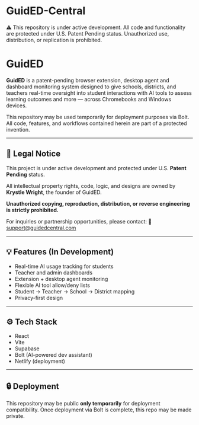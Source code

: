# GuidED-Central

⚠️ This repository is under active development. All code and functionality are protected under U.S. Patent Pending status. Unauthorized use, distribution, or replication is prohibited.

# GuidED

**GuidED** is a patent-pending browser extension, desktop agent and dashboard monitoring system designed to give schools, districts, and teachers real-time oversight into student interactions with AI tools to assess learning outcomes and more — across Chromebooks and Windows devices.

This repository may be used temporarily for deployment purposes via Bolt. All code, features, and workflows contained herein are part of a protected invention.

---

## 🚨 Legal Notice

This project is under active development and protected under U.S. **Patent Pending** status.

All intellectual property rights, code, logic, and designs are owned by **Krystle Wright**, the founder of GuidED.

**Unauthorized copying, reproduction, distribution, or reverse engineering is strictly prohibited.**

For inquiries or partnership opportunities, please contact:
📧 support@guidedcentral.com

---

## 💡 Features (In Development)

- Real-time AI usage tracking for students
- Teacher and admin dashboards
- Extension + desktop agent monitoring
- Flexible AI tool allow/deny lists
- Student → Teacher → School → District mapping
- Privacy-first design

---

## ⚙️ Tech Stack

- React
- Vite
- Supabase
- Bolt (AI-powered dev assistant)
- Netlify (deployment)

---

## 🔒 Deployment

This repository may be public **only temporarily** for deployment compatibility. Once deployment via Bolt is complete, this repo may be made private.
